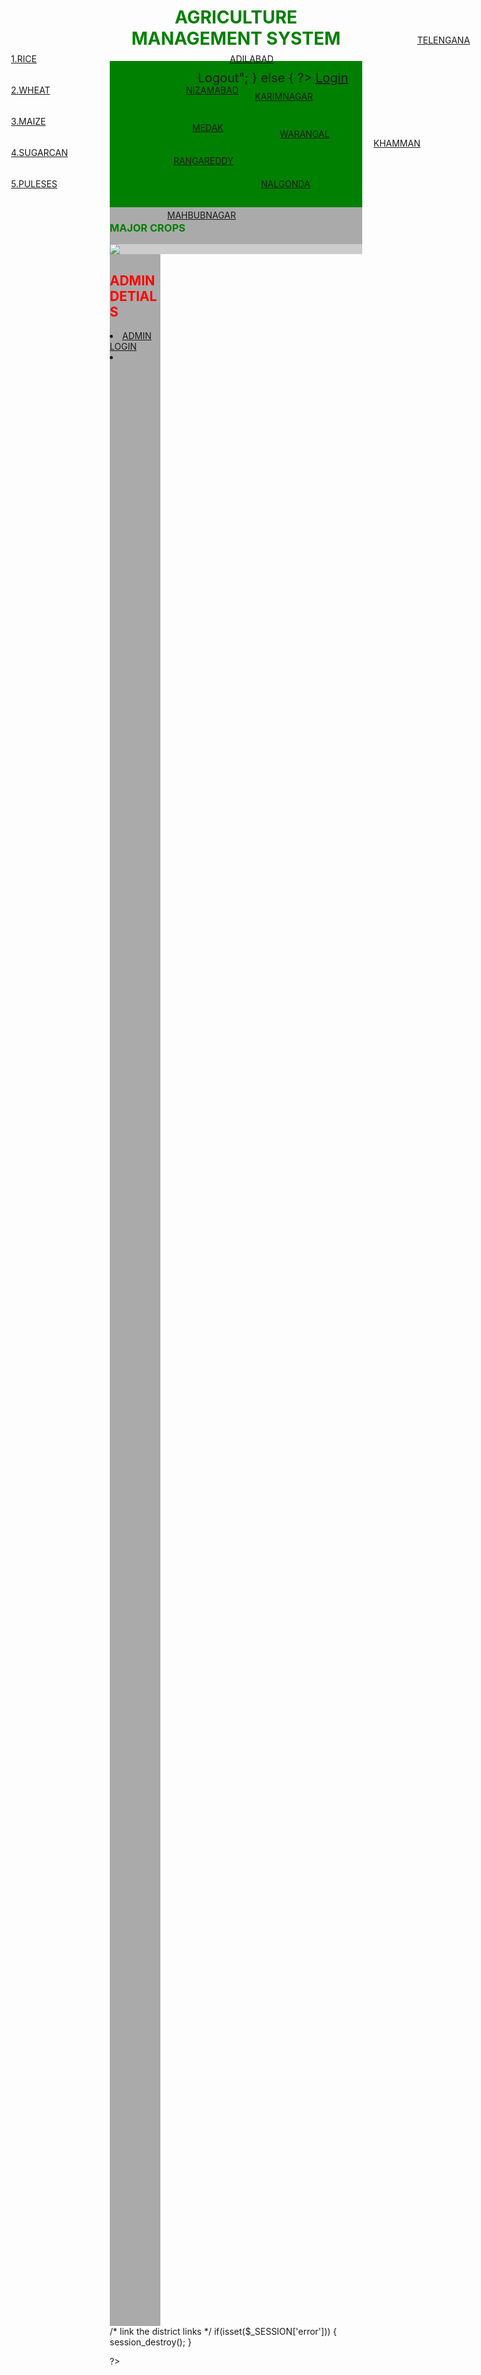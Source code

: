 <?php
session_start();
?>
<html>
<head>
<meta name="viewport" content="width=device-width, initial-scale=1">
<style>
* {
  box-sizing: border-box;
}

/* Create three unequal columns that floats next to each other */
.column {
  float: left;
  padding: 10px;
  height: 600px; /* Should be removed. Only for demonstration */
}

.left {
  width: 20%;
  height:85%;
}

.right {
  width: 60%;
  height:85%;
}
.ri{
  width: 20%;
  height:85%;
}

/* Clear floats after the columns */
.row:after {
  content: "";
  display: table;
  clear: both;
}
 h3{color:green;}
 h2{color:red;}
 .home{
  width: 100%;
  height:6%;}
  p.A{position:absolute;
		left:470px;top:150px;}
 p.N{
        position:absolute;
		left:400px;top:200px;}
 p.K{
        position:absolute;
		left:510px;top:210px;}
p.ME{
        position:absolute;
		left:410px;top:260px;}
p.WA{
        position:absolute;
		left:550px;top:270px;}
p.KH{
        position:absolute;
		left:700px;top:285px;}
p.RA{
        position:absolute;
		left:380px;top:313px;}
p.NA{
        position:absolute;
		left:520px;top:350px;}
p.MA{
        position:absolute;
		left:370px;top:400px
		}
 .x{
        position:absolute;
		left:770px;top:120px;
		color:green;}
    p.A1{position:absolute;
		left:120px;top:150px;}
	p.A2{position:absolute;
		left:120px;top:200px;}
    p.A3{position:absolute;
		left:120px;top:250px;}
    p.A4{position:absolute;
		left:120px;top:300px;}
	p.A5{position:absolute;
		left:120px;top:350px;}
</style>
</head>
<body>
<h1 align="center"><font color="green">AGRICULTURE MANAGEMENT SYSTEM <br/> </font></h1>
<link rel="stylesheet" type="text/css" href="nav.css">
<div id="main">
<div class="row">
<nav role="navigation">	
  <div class="row home" style="background-color:green;">
	<div style="float:right; font-size:20px;margin-top:15px;">
			<?php
			 if(isset($_SESSION['name']))	
			 {
			 echo "Welcome,".$_SESSION['name']."&nbsp;&nbsp;&nbsp;&nbsp;&nbsp;&nbsp;&nbsp;&nbsp;<a href=\"logout.php\" class=\"btn btn-info\">Logout</a>";
			 }
			 else
			 {
			 ?>
				<a href="login.php" class="btn btn-info">Login</a>&nbsp;&nbsp;&nbsp;&nbsp;
			<?php } ?>
</nav>
</div>


<div class="row">
  <div class="column left" style="background-color:#aaa;">
    <h3>MAJOR CROPS</h3>
	<ol>
	 <p class="A1"><a href="rice.php" target="_top">1.RICE</a></p>
     <p class="A2"><a href="wheat.php" target="_top">2.WHEAT</a></p>
	 <p class="A3"><a href="maize.php" target="_top">3.MAIZE</a></p>
	 <p class="A4"><a href="sugarcan.php" target="_top">4.SUGARCAN</a></p>
	 <p class="A5"><a href="puleses.php" target="_top">5.PULESES</a></p>
   </ol>
   </div>
  <div class="column right" style="background-color:#ccc;">
   <img src="ts04.png"></img>
</div>
	<div class="column ri" style="background-color:#aaa;">
    <h2>ADMIN DETIALS </h2>
	<li><a href="admin.php" target="_top">ADMIN LOGIN</a></li><li>
</div>
/* link the district links */
<p class="A"><a href="adilabad.php" target="_top">ADILABAD</a></p>
<p class="N"><a href="nizambad.php" target="_top">NIZAMABAD</a></p>
<p class="K"><a href="karimnagar.php" target="_top">KARIMNAGAR</a></p>
<p class="ME"><a href="medak.php" target="_top">MEDAK</a></p>
<p class="WA"><a href="warangal.php" target="_top">WARANGAL</a></p>
<p class="KH"><a href="khamman.php" target="_top">KHAMMAN</a></p>
<p class="RA"><a href="rangareddy.php" target="_top">RANGAREDDY</a></p>
<p class="NA"><a href="nalgonda.php" target="_top">NALGONDA</a></p>
<p class="MA"><a href="mahabu.php" target="_top">MAHBUBNAGAR</a></p>
<p class="x"><a href="graph.php" target="_top">TELENGANA</a></p>
</body>
</html>
<?php

if(isset($_SESSION['error']))
{
session_destroy();
}

?>
